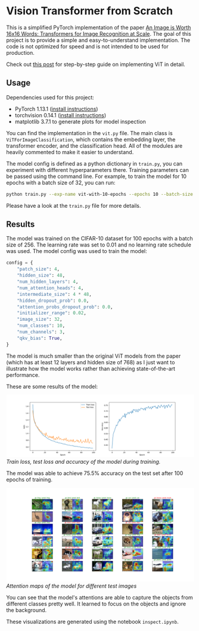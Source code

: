 # Vision Transformer from Scratch

This is a simplified PyTorch implementation of the paper [An Image is Worth 16x16 Words: Transformers for Image Recognition at Scale](https://arxiv.org/abs/2010.11929). The goal of this project is to provide a simple and easy-to-understand implementation. The code is not optimized for speed and is not intended to be used for production.

Check out [this post](https://medium.com/towards-data-science/implementing-vision-transformer-vit-from-scratch-3e192c6155f0) for step-by-step guide on implementing ViT in detail.

## Usage

Dependencies used for this project:
- PyTorch 1.13.1 ([install instructions](https://pytorch.org/get-started/locally/))
- torchvision 0.14.1 ([install instructions](https://pytorch.org/get-started/locally/))
- matplotlib 3.7.1 to generate plots for model inspection

You can find the implementation in the `vit.py` file. The main class is `ViTForImageClassification`, which contains the embedding layer, the transformer encoder, and the classification head. All of the modules are heavily commented to make it easier to understand.

The model config is defined as a python dictionary in `train.py`, you can experiment with different hyperparameters there. Training parameters can be passed using the command line. For example, to train the model for 10 epochs with a batch size of 32, you can run:

```bash
python train.py --exp-name vit-with-10-epochs --epochs 10 --batch-size 32
```

Please have a look at the `train.py` file for more details.

## Results

The model was trained on the CIFAR-10 dataset for 100 epochs with a batch size of 256. The learning rate was set to 0.01 and no learning rate schedule was used. The model config was used to train the model:

```python
config = {
    "patch_size": 4,
    "hidden_size": 48,
    "num_hidden_layers": 4,
    "num_attention_heads": 4,
    "intermediate_size": 4 * 48,
    "hidden_dropout_prob": 0.0,
    "attention_probs_dropout_prob": 0.0,
    "initializer_range": 0.02,
    "image_size": 32,
    "num_classes": 10,
    "num_channels": 3,
    "qkv_bias": True,
}
```

The model is much smaller than the original ViT models from the paper (which has at least 12 layers and hidden size of 768) as I just want to illustrate how the model works rather than achieving state-of-the-art performance.

These are some results of the model:

![](/assets/metrics.png)
*Train loss, test loss and accuracy of the model during training.*

The model was able to achieve 75.5% accuracy on the test set after 100 epochs of training.

![](/assets/attention.png)
*Attention maps of the model for different test images*

You can see that the model's attentions are able to capture the objects from different classes pretty well. It learned to focus on the objects and ignore the background.

These visualizations are generated using the notebook `inspect.ipynb`.

